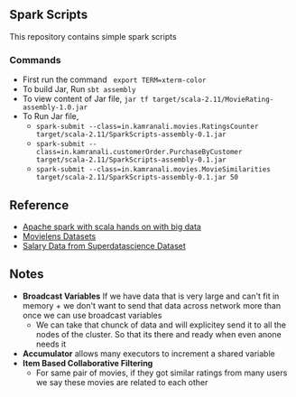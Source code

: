 ## Spark Scripts

This repository contains simple spark scripts

### Commands
- First run the command ` export TERM=xterm-color`
- To build Jar, Run `sbt assembly`
- To view content of Jar file, `jar tf target/scala-2.11/MovieRating-assembly-1.0.jar`
- To Run Jar file,
  - `spark-submit --class=in.kamranali.movies.RatingsCounter target/scala-2.11/SparkScripts-assembly-0.1.jar`
  - `spark-submit --class=in.kamranali.customerOrder.PurchaseByCustomer  target/scala-2.11/SparkScripts-assembly-0.1.jar`
  - `spark-submit --class=in.kamranali.movies.MovieSimilarities target/scala-2.11/SparkScripts-assembly-0.1.jar 50`
  
  
## Reference
- [Apache spark with scala hands on with big data](https://www.udemy.com/apache-spark-with-scala-hands-on-with-big-data/learn/v4/t/lecture/5364972?start=0)
- [Movielens Datasets](https://grouplens.org/datasets/movielens/)
- [Salary Data from Superdatascience Dataset](https://www.superdatascience.com/machine-learning/)


## Notes
- **Broadcast Variables** If we have data that is very large and can't fit in memory + we don't want to send that data across network more than once we can use broadcast variables
  - We can take that chunck of data and will explicitey send it to all the nodes of the cluster. So that its there and ready when even anone needs it
- **Accumulator** allows many executors to increment a shared variable
- **Item Based Collaborative Filtering**
  - For same pair of movies, if they got similar ratings from many users we say these movies are related to each other